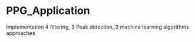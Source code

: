 # PPG_Application
Implementation 4 filtering, 3 Peak detection, 3 machine learning algorithms approaches 
